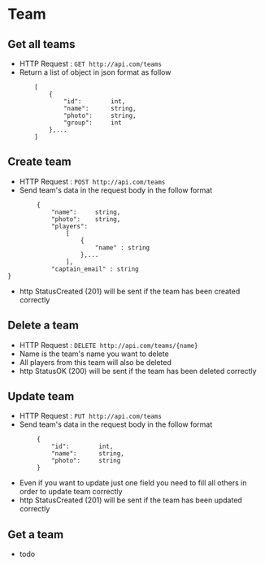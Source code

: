 # Team

## Get all teams
* HTTP Request : ```GET http://api.com/teams```
* Return a list of object in json format as follow
    ``` 
        [
            {
                "id":        int,    
                "name":      string, 
                "photo":     string,
                "group":     int    
            },...
        ]
    ```

## Create team
* HTTP Request : ```POST http://api.com/teams```
* Send team's data in the request body in the follow format 
``` 
        {
            "name":     string,
            "photo":    string,
            "players": 
                [
                    {
                        "name" : string		
                    },...
                ],
            "captain_email" : string
}
```
* http StatusCreated (201) will be sent if the team has been created correctly

## Delete a team
* HTTP Request : ```DELETE http://api.com/teams/{name}```
* Name is the team's name you want to delete
* All players from this team will also be deleted
* http StatusOK (200) will be sent if the team has been deleted correctly

## Update team
* HTTP Request : ```PUT http://api.com/teams```
* Send team's data in the request body in the follow format
``` 
        {  
            "id":        int,
            "name":      string,
            "photo":     string
        }
```
* Even if you want to update just one field you need to fill all others in order to update team correctly
* http StatusCreated (201) will be sent if the team has been updated correctly

## Get a team
* todo
